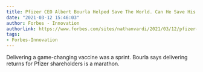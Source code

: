 ```yaml
---
title: Pfizer CEO Albert Bourla Helped Save The World. Can He Save His Company’s Stock?
date: "2021-03-12 15:46:03"
author: Forbes - Innovation
authorlink: https://www.forbes.com/sites/nathanvardi/2021/03/12/pfizer-ceo-albert-bourla-helped-save-the-world-can-he-save-his-companys-stock/
tags:
- Forbes-Innovation
---
```

Delivering a game-changing vaccine was a sprint. Bourla says delivering returns for Pfizer shareholders is a marathon.